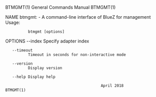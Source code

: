 BTMGMT(1)                               General Commands Manual                              BTMGMT(1)

NAME
       btmgmt: - A command-line interface of BlueZ for management Usage:

              btmgmt [options]

OPTIONS
       --index
              Specify adapter index

       --timeout
              Timeout in seconds for non-interactive mode

       --version
              Display version

       --help Display help

                                              April 2018                                     BTMGMT(1)
